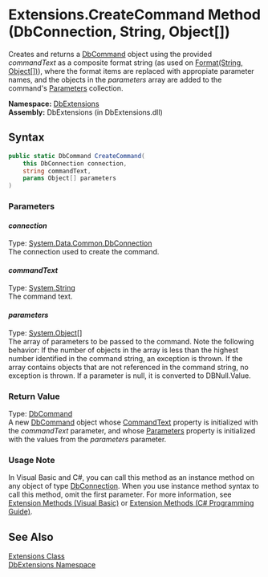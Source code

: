Extensions.CreateCommand Method (DbConnection, String, Object[])
================================================================
Creates and returns a [DbCommand][1] object using the provided *commandText* as a composite format string (as used on [Format(String, Object[])][2]), where the format items are replaced with appropiate parameter names, and the objects in the *parameters* array are added to the command's [Parameters][3] collection.

**Namespace:** [DbExtensions][4]  
**Assembly:** DbExtensions (in DbExtensions.dll)

Syntax
------

```csharp
public static DbCommand CreateCommand(
	this DbConnection connection,
	string commandText,
	params Object[] parameters
)
```

### Parameters

#### *connection*
Type: [System.Data.Common.DbConnection][5]  
The connection used to create the command.

#### *commandText*
Type: [System.String][6]  
The command text.

#### *parameters*
Type: [System.Object][7][]  
 The array of parameters to be passed to the command. Note the following behavior: If the number of objects in the array is less than the highest number identified in the command string, an exception is thrown. If the array contains objects that are not referenced in the command string, no exception is thrown. If a parameter is null, it is converted to DBNull.Value.

### Return Value
Type: [DbCommand][1]  
 A new [DbCommand][1] object whose [CommandText][8] property is initialized with the *commandText* parameter, and whose [Parameters][3] property is initialized with the values from the *parameters* parameter. 
### Usage Note
In Visual Basic and C#, you can call this method as an instance method on any object of type [DbConnection][5]. When you use instance method syntax to call this method, omit the first parameter. For more information, see [Extension Methods (Visual Basic)][9] or [Extension Methods (C# Programming Guide)][10].

See Also
--------
[Extensions Class][11]  
[DbExtensions Namespace][4]  

[1]: http://msdn.microsoft.com/en-us/library/852d01k6
[2]: http://msdn.microsoft.com/en-us/library/b1csw23d
[3]: http://msdn.microsoft.com/en-us/library/9czdkzd1
[4]: ../README.md
[5]: http://msdn.microsoft.com/en-us/library/c790zwhc
[6]: http://msdn.microsoft.com/en-us/library/s1wwdcbf
[7]: http://msdn.microsoft.com/en-us/library/e5kfa45b
[8]: http://msdn.microsoft.com/en-us/library/9d2hk99t
[9]: http://msdn.microsoft.com/en-us/library/bb384936.aspx
[10]: http://msdn.microsoft.com/en-us/library/bb383977.aspx
[11]: README.md